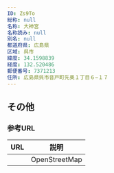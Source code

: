 ```yaml
---
ID: Zs9To
総称: null
名称: 大神宮
名称読み: null
別名: null
都道府県: 広島県
区域: 呉市
緯度: 34.1598839
経度: 132.520486
郵便番号: 7371213
住所: 広島県呉市音戸町先奥１丁目６−１７
---
```


## その他

### 参考URL

| URL | 説明          |
| --- | ------------- |
|     | OpenStreetMap |
